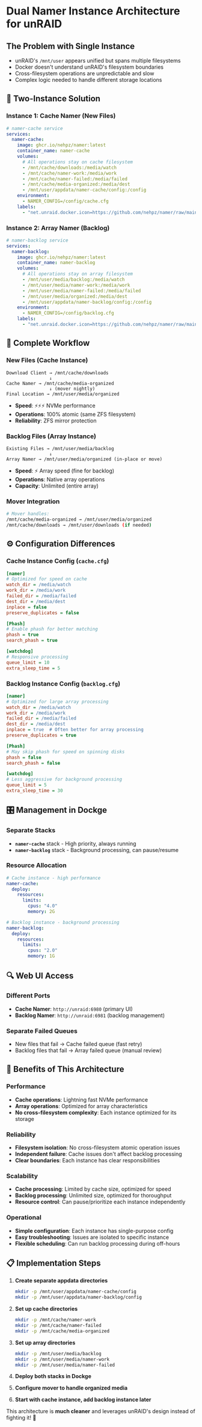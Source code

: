# Dual Namer Instance Architecture for unRAID

## The Problem with Single Instance

- unRAID's `/mnt/user` appears unified but spans multiple filesystems
- Docker doesn't understand unRAID's filesystem boundaries
- Cross-filesystem operations are unpredictable and slow
- Complex logic needed to handle different storage locations

## 🎯 **Two-Instance Solution**

### **Instance 1: Cache Namer (New Files)**

```yaml
# namer-cache service
services:
  namer-cache:
    image: ghcr.io/nehpz/namer:latest
    container_name: namer-cache
    volumes:
      # All operations stay on cache filesystem
      - /mnt/cache/downloads:/media/watch
      - /mnt/cache/namer-work:/media/work
      - /mnt/cache/namer-failed:/media/failed
      - /mnt/cache/media-organized:/media/dest
      - /mnt/user/appdata/namer-cache/config:/config
    environment:
      - NAMER_CONFIG=/config/cache.cfg
    labels:
      - "net.unraid.docker.icon=https://github.com/nehpz/namer/raw/main/logo/cache-icon.png"
```

### **Instance 2: Array Namer (Backlog)**

```yaml
# namer-backlog service
services:
  namer-backlog:
    image: ghcr.io/nehpz/namer:latest
    container_name: namer-backlog
    volumes:
      # All operations stay on array filesystem
      - /mnt/user/media/backlog:/media/watch
      - /mnt/user/media/namer-work:/media/work
      - /mnt/user/media/namer-failed:/media/failed
      - /mnt/user/media/organized:/media/dest
      - /mnt/user/appdata/namer-backlog/config:/config
    environment:
      - NAMER_CONFIG=/config/backlog.cfg
    labels:
      - "net.unraid.docker.icon=https://github.com/nehpz/namer/raw/main/logo/backlog-icon.png"
```

## 🔄 **Complete Workflow**

### **New Files (Cache Instance)**

```text
Download Client → /mnt/cache/downloads
                ↓
Cache Namer → /mnt/cache/media-organized
                ↓ (mover nightly)
Final Location → /mnt/user/media/organized
```

- **Speed**: ⚡⚡⚡ NVMe performance
- **Operations**: 100% atomic (same ZFS filesystem)
- **Reliability**: ZFS mirror protection

### **Backlog Files (Array Instance)**

```text
Existing Files → /mnt/user/media/backlog
                ↓
Array Namer → /mnt/user/media/organized (in-place or move)
```

- **Speed**: ⚡ Array speed (fine for backlog)
- **Operations**: Native array operations
- **Capacity**: Unlimited (entire array)

### **Mover Integration**

```bash
# Mover handles:
/mnt/cache/media-organized → /mnt/user/media/organized
/mnt/cache/downloads → /mnt/user/downloads (if needed)
```

## ⚙️ **Configuration Differences**

### **Cache Instance Config** (`cache.cfg`)

```ini
[namer]
# Optimized for speed on cache
watch_dir = /media/watch
work_dir = /media/work
failed_dir = /media/failed
dest_dir = /media/dest
inplace = false
preserve_duplicates = false

[Phash]
# Enable phash for better matching
phash = true
search_phash = true

[watchdog]
# Responsive processing
queue_limit = 10
extra_sleep_time = 5
```

### **Backlog Instance Config** (`backlog.cfg`)

```ini
[namer]
# Optimized for large array processing
watch_dir = /media/watch
work_dir = /media/work
failed_dir = /media/failed
dest_dir = /media/dest
inplace = true  # Often better for array processing
preserve_duplicates = true

[Phash]
# May skip phash for speed on spinning disks
phash = false
search_phash = false

[watchdog]
# Less aggressive for background processing
queue_limit = 5
extra_sleep_time = 30
```

## 🎛️ **Management in Dockge**

### **Separate Stacks**

- **`namer-cache`** stack - High priority, always running
- **`namer-backlog`** stack - Background processing, can pause/resume

### **Resource Allocation**

```yaml
# Cache instance - high performance
namer-cache:
  deploy:
    resources:
      limits:
        cpus: "4.0"
        memory: 2G

# Backlog instance - background processing
namer-backlog:
  deploy:
    resources:
      limits:
        cpus: "2.0"
        memory: 1G
```

## 🔍 **Web UI Access**

### **Different Ports**

- **Cache Namer**: `http://unraid:6980` (primary UI)
- **Backlog Namer**: `http://unraid:6981` (backlog management)

### **Separate Failed Queues**

- New files that fail → Cache failed queue (fast retry)
- Backlog files that fail → Array failed queue (manual review)

## 🚀 **Benefits of This Architecture**

### **Performance**

- **Cache operations**: Lightning fast NVMe performance
- **Array operations**: Optimized for array characteristics
- **No cross-filesystem complexity**: Each instance optimized for its storage

### **Reliability**

- **Filesystem isolation**: No cross-filesystem atomic operation issues
- **Independent failure**: Cache issues don't affect backlog processing
- **Clear boundaries**: Each instance has clear responsibilities

### **Scalability**

- **Cache processing**: Limited by cache size, optimized for speed
- **Backlog processing**: Unlimited size, optimized for thoroughput
- **Resource control**: Can pause/prioritize each instance independently

### **Operational**

- **Simple configuration**: Each instance has single-purpose config
- **Easy troubleshooting**: Issues are isolated to specific instance
- **Flexible scheduling**: Can run backlog processing during off-hours

## 📋 **Implementation Steps**

1. **Create separate appdata directories**

   ```bash
   mkdir -p /mnt/user/appdata/namer-cache/config
   mkdir -p /mnt/user/appdata/namer-backlog/config
   ```

2. **Set up cache directories**

   ```bash
   mkdir -p /mnt/cache/namer-work
   mkdir -p /mnt/cache/namer-failed
   mkdir -p /mnt/cache/media-organized
   ```

3. **Set up array directories**

   ```bash
   mkdir -p /mnt/user/media/backlog
   mkdir -p /mnt/user/media/namer-work
   mkdir -p /mnt/user/media/namer-failed
   ```

4. **Deploy both stacks in Dockge**
5. **Configure mover to handle organized media**
6. **Start with cache instance, add backlog instance later**

This architecture is **much cleaner** and leverages unRAID's design instead of fighting it! 🎉
